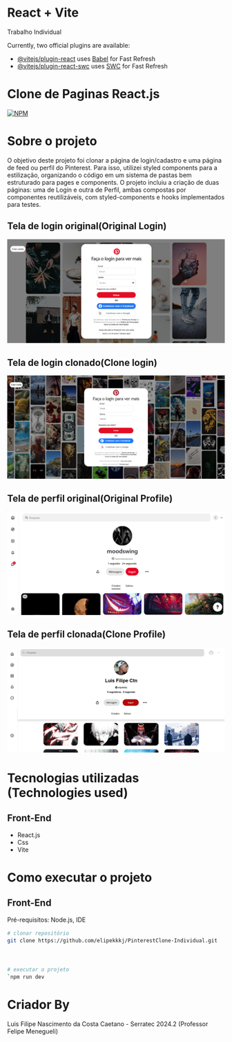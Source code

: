 # React + Vite

Trabalho Individual 

Currently, two official plugins are available:

- [@vitejs/plugin-react](https://github.com/vitejs/vite-plugin-react/blob/main/packages/plugin-react/README.md) uses [Babel](https://babeljs.io/) for Fast Refresh
- [@vitejs/plugin-react-swc](https://github.com/vitejs/vite-plugin-react-swc) uses [SWC](https://swc.rs/) for Fast Refresh

# Clone de Paginas React.js
[![NPM](https://img.shields.io/npm/l/react)](https://github.com/devsuperior/sds1-wmazoni/blob/master/LICENSE) 

# Sobre o projeto
O objetivo deste projeto foi clonar a página de login/cadastro e uma página de feed ou perfil do Pinterest. Para isso, utilizei styled components para a estilização, organizando o código em um sistema de pastas bem estruturado para pages e components. O projeto incluiu a criação de duas páginas: uma de Login e outra de Perfil, ambas compostas por componentes reutilizáveis, com styled-components e hooks implementados para testes.

## Tela de login original(Original Login)
![Tela de login original](https://raw.githubusercontent.com/elipekkkj/PinterestClone-Individual/refs/heads/main/src/assets/TelaDeLoginDoPinterest.png)

## Tela de login clonado(Clone login)
![Tela de login clonado](https://raw.githubusercontent.com/elipekkkj/PinterestClone-Individual/refs/heads/main/src/assets/PrintLoginPinterestClone.png)

## Tela de perfil original(Original Profile)
![Tela de perfil original](https://raw.githubusercontent.com/elipekkkj/PinterestClone-Individual/refs/heads/main/src/assets/PrintPerfilOriginal.png)

## Tela de perfil clonada(Clone Profile)
![Tela de perfil clonada](https://raw.githubusercontent.com/elipekkkj/PinterestClone-Individual/refs/heads/main/src/assets/PrintPerfilPinterestClone.png)

# Tecnologias utilizadas (Technologies used)
## Front-End
- React.js
- Css
- Vite

# Como executar o projeto

## Front-End
Pré-requisitos: Node.js, IDE

```bash
# clonar repositório
git clone https://github.com/elipekkkj/PinterestClone-Individual.git



# executar o projeto
`npm run dev
```

# Criador By

Luis Filipe Nascimento da Costa Caetano - Serratec 2024.2
(Professor Felipe Menegueli)


